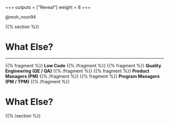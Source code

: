 +++
outputs = ["Reveal"]
weight = 8
+++


<p class="twitter">@moh_noor94</p>

{{% section %}}

# What Else?

---

{{% fragment %}} **Low Code** {{% /fragment %}}
{{% fragment %}} **Quality Engineering (QE / QA)** {{% /fragment %}}
{{% fragment %}} **Product Managers (PM)** {{% /fragment %}}
{{% fragment %}} **Program Managers (PM / TPM)** {{% /fragment %}}

# What Else?

{{% /section %}}
